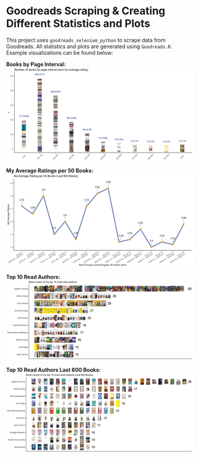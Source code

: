 # Goodreads Scraping & Creating Different Statistics and Plots

This project uses `goodreads_selenium_python` to scrape data from Goodreads. All statistics and plots are generated using `Goodreads.R`. 
Example visualizations can be found below:


**Books by Page Interval:**  
![Books by Page Interval](images/books_by_page_interval.png)

**My Average Ratings per 50 Books:**  
![My Average Ratings per 50 Books](images/my_average_rating_per_50_books.png)

**Top 10 Read Authors:**  
![Top 10 Read Authors](images/top_10_author_books.png)

**Top 10 Read Authors Last 800 Books:**  
![Top 10 Read Authors](images/top_10_author_books_last800.png)
